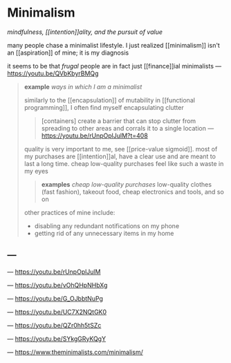 # Minimalism

_mindfulness, [[intention]]ality, and the pursuit of value_

many people chase a minimalist lifestyle. I just realized [[minimalism]] isn't an [[aspiration]] of mine; it is my diagnosis

it seems to be that _frugal_ people are in fact just [[finance]]ial minimalists &mdash; <https://youtu.be/QVbKbyrBMQg>

> **example** _ways in which I am a minimalist_
>
> similarly to the [[encapsulation]] of mutability in [[functional programming]], I often find myself encapsulating clutter
>
> > [containers] create a barrier that can stop clutter from spreading to other areas and corrals it to a single location &mdash; <https://youtu.be/rUnpOplJulM?t=408>
>
> quality is very important to me, see [[price-value sigmoid]]. most of my purchases are [[intention]]al, have a clear use and are meant to last a long time. cheap low-quality purchases feel like such a waste in my eyes
>
> > **examples** _cheap low-quality purchases_ low-quality clothes (fast fashion), takeout food, cheap electronics and tools, and so on
>
> other practices of mine include:
>
> - disabling any redundant notifications on my phone
> - getting rid of any unnecessary items in my home

## &mdash;

&mdash; <https://youtu.be/rUnpOplJulM>

&mdash; <https://youtu.be/vOhQHpNHbXg>

&mdash; <https://youtu.be/G_OJbbtNuPg>

&mdash; <https://youtu.be/UC7X2NQtGK0>

&mdash; <https://youtu.be/QZr0hh5tSZc>

&mdash; <https://youtu.be/SYkgGRyKQgY>

&mdash; <https://www.theminimalists.com/minimalism/>
